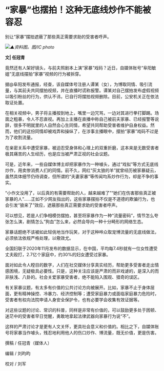# “家暴”也摆拍！这种无底线炒作不能被容忍

别让“家暴”摆拍遮蔽了那些真正需要求助的受害者呼声。

![](https://inews.gtimg.com/newsapp_bt/0/15689669386/1000)_▲资料图。图/IC photo_

**文| 任冠青‍‍‍‍‍‍‍**

竟然还有人架好镜头，与前夫照剧本上演“家暴”戏码？近日，自媒体账号“阜阳敏姐”无底线摆拍“家暴”视频的行为被拆穿。

据@阜阳发布通报，经查，该自媒体号注册人谭某（女），为博取同情、吸引流量，与其前夫共同摆拍视频，并在直播时谎称报警。谭某对自己摆拍发布虚假视频以吸引粉丝的行为，供认不讳，已自行将摆拍视频删除。目前，公安机关正在依法取证处置。

在相关视频中，男子将主播按到地上，嘴里一边咒骂，一边对其进行拳打脚踢。场面之粗暴，令人不忍直视。再加上主播在直播中称自己被前夫家暴、已经报警等说辞，很多不明就里的人自然会心生同情，希望共同帮助受害者维护自身权益。然而，他们的这份同情却被戏弄和操纵了，在涉事主播眼中，摆拍“家暴”戏码不过是为了收割流量。

在亲密关系中遭受家暴，被迫忍受身体和心理上的双重折磨，这本来是无数受害者极其痛苦的人生经历，也是应当被严肃正视的社会议题。

可是，近年来，一些自媒体博主却把家暴作为一种噱头，通过“戏拟”等方式无底线炒作，用卖惨消费人们的同情。前不久，网红“灰太狼的羊”就曾经历被家暴疑云，虽然具体细节仍待调查，但所谓的“夫妻家暴”等传闻均系炒作行为，却是不争的事实。

“小作文没用了，以后真的有需要帮助的人，越来越难了”“她们在伤害那些真正被家暴的人”……正如不少网友指出的，这些家暴摆拍不仅是不道德的欺骗行为，也会引发“狼来了”效应，遮蔽那些真正需要求助的受害者呼声。

可以想见，若是人们争相模仿摆拍，甚至将家暴作为一种“流量密码”，情节怎么夸张怎么演，剧情怎么“狗血”怎么来，必然会导向一种十分畸形的网络生态。

家暴话题绝不该被如此轻佻地当作玩笑，对于这种哗众取宠博流量的无底线做法，必须依法依规严格处理，以儆效尤。

全国妇联于2020年11月发布的数据显示，在中国，平均每7.4秒就有一位女性遭受丈夫殴打，2.7亿个家庭中，约30%的妇女遭受过家暴。

面对如此令人瞠目的数字，人们在社交媒体分享真实经历，帮助更多受害者走出情感困境，无疑极具必要性。只是，这种关注应该是严肃的而非戏谑的，是深入的而非肤浅、八卦的。社会关爱家暴受害者，绝不能陷入围观、猎奇的误区。

有关家暴议题，有太多有价值的公共讨论方向被展开。比如，家暴不止于身体层面，更有精神操控、冷暴力、经济控制等；遭受家庭暴力或面临家庭暴力危险时，受害者有权向法院申请人身安全保护令，也有必要学会收集有效证据等。

对这些议题的讨论、常识的科普，同样是非常有价值的，可以鼓励更多处于困顿、迷茫中的受害者早日觉醒，勇敢地拿起法律武器向家暴行为说“不”。

这样的严肃讨论才是更有人文关怀，更具社会意义和价值的。相比之下，自媒体账号将家暴当作噱头，残忍地利用他人的伤口炒作、博流量，既无价值，更是伤害。

撰稿 / 任冠青（媒体人）

编辑 / 刘昀昀

校对 / 刘军

